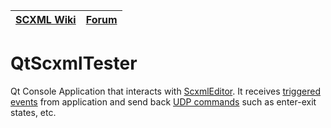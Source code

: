 <a name="top-anchor"/>

| [SCXML Wiki](https://alexzhornyak.github.io/SCXML-tutorial/) | [Forum](https://github.com/alexzhornyak/ScxmlEditor-Tutorial/discussions) |
|---|---|

# QtScxmlTester
Qt Console Application that interacts with [ScxmlEditor](../../README.md). It receives [triggered events](../../Doc/DebugScxmlStateCharts.md#triggers) from application and send back [UDP commands](../../Doc/DebugScxmlStateCharts.md#receive-api) such as enter-exit states, etc.

